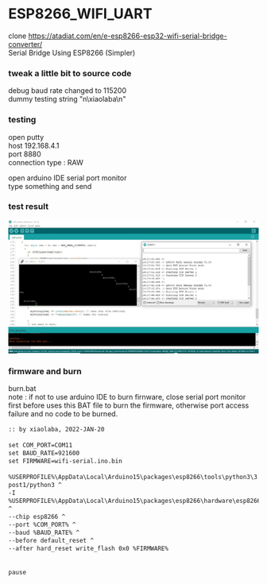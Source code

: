 # ESP8266_WIFI_UART
clone https://atadiat.com/en/e-esp8266-esp32-wifi-serial-bridge-converter/  
Serial Bridge Using ESP8266 (Simpler)  

### tweak a little bit to source code
debug baud rate changed to 115200  
dummy testing string "n\xiaolaba\n"  

### testing
open putty  
host 192.168.4.1  
port 8880  
connection type : RAW  
  
open arduino IDE serial port monitor  
type something and send

### test result
![esp826_wifi_uart.JPG](esp826_wifi_uart.JPG)  

### firmware and burn
burn.bat  
note : if not to use arduino IDE to burn firnware, close serial port monitor first before uses this BAT file to burn the firmware, otherwise port access failure and no code to be burned.  
```
:: by xiaolaba, 2022-JAN-20  

set COM_PORT=COM11  
set BAUD_RATE=921600  
set FIRMWARE=wifi-serial.ino.bin  

%USERPROFILE%\AppData\Local\Arduino15\packages\esp8266\tools\python3\3.7.2-post1/python3 ^  
-I %USERPROFILE%\AppData\Local\Arduino15\packages\esp8266\hardware\esp8266\3.0.2/tools/upload.py ^  
--chip esp8266 ^  
--port %COM_PORT% ^  
--baud %BAUD_RATE% ^  
--before default_reset ^  
--after hard_reset write_flash 0x0 %FIRMWARE%  


pause  
```



